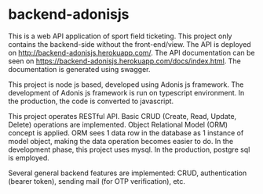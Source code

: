 # backend-adonisjs

This is a web API application of sport field ticketing. This project only contains the backend-side without the front-end/view. The API is deployed on http://backend-adonisjs.herokuapp.com/. The API documentation can be seen on https://backend-adonisjs.herokuapp.com/docs/index.html. The documentation is generated using swagger.

This project is node js based, developed using Adonis js framework. The development of Adonis js framework is run on typescript environment. In the production, the code is converted to javascript. 

This project operates RESTful API. Basic CRUD (Create, Read, Update, Delete) operations are implemented. Object Relational Model (ORM) concept is applied. ORM sees 1 data row in the database as 1 instance of model object, making the data operation becomes easier to do. In the development phase, this project uses mysql. In the production, postgre sql is employed.

Several general backend features are implemented: CRUD, authentication (bearer token), sending mail (for OTP verification), etc.

